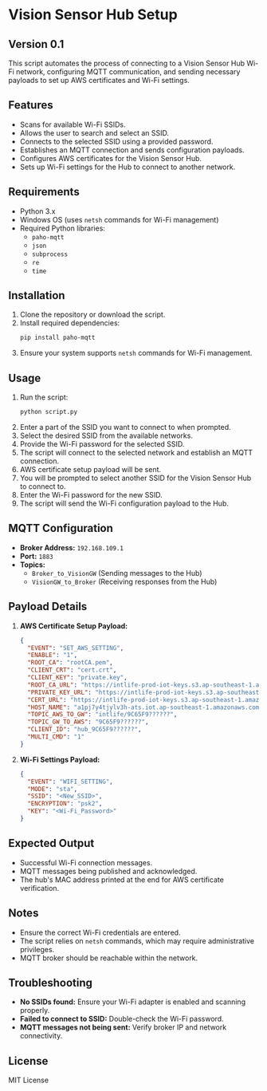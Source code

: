 # Vision Sensor Hub Setup

## Version 0.1

This script automates the process of connecting to a Vision Sensor Hub Wi-Fi network, configuring MQTT communication, and sending necessary payloads to set up AWS certificates and Wi-Fi settings.

## Features

- Scans for available Wi-Fi SSIDs.
- Allows the user to search and select an SSID.
- Connects to the selected SSID using a provided password.
- Establishes an MQTT connection and sends configuration payloads.
- Configures AWS certificates for the Vision Sensor Hub.
- Sets up Wi-Fi settings for the Hub to connect to another network.

## Requirements

- Python 3.x
- Windows OS (uses `netsh` commands for Wi-Fi management)
- Required Python libraries:
  - `paho-mqtt`
  - `json`
  - `subprocess`
  - `re`
  - `time`

## Installation

1. Clone the repository or download the script.
2. Install required dependencies:
   ```sh
   pip install paho-mqtt
   ```
3. Ensure your system supports `netsh` commands for Wi-Fi management.

## Usage

1. Run the script:
   ```sh
   python script.py
   ```
2. Enter a part of the SSID you want to connect to when prompted.
3. Select the desired SSID from the available networks.
4. Provide the Wi-Fi password for the selected SSID.
5. The script will connect to the selected network and establish an MQTT connection.
6. AWS certificate setup payload will be sent.
7. You will be prompted to select another SSID for the Vision Sensor Hub to connect to.
8. Enter the Wi-Fi password for the new SSID.
9. The script will send the Wi-Fi configuration payload to the Hub.

## MQTT Configuration

- **Broker Address:** `192.168.109.1`
- **Port:** `1883`
- **Topics:**
  - `Broker_to_VisionGW` (Sending messages to the Hub)
  - `VisionGW_to_Broker` (Receiving responses from the Hub)

## Payload Details

1. **AWS Certificate Setup Payload:**
   ```json
   {
     "EVENT": "SET_AWS_SETTING",
     "ENABLE": "1",
     "ROOT_CA": "rootCA.pem",
     "CLIENT_CRT": "cert.crt",
     "CLIENT_KEY": "private.key",
     "ROOT_CA_URL": "https://intlife-prod-iot-keys.s3.ap-southeast-1.amazonaws.com/rootCA.pem",
     "PRIVATE_KEY_URL": "https://intlife-prod-iot-keys.s3.ap-southeast-1.amazonaws.com/private.key",
     "CERT_URL": "https://intlife-prod-iot-keys.s3.ap-southeast-1.amazonaws.com/cert.crt",
     "HOST_NAME": "a1pj7y4tjylv3h-ats.iot.ap-southeast-1.amazonaws.com",
     "TOPIC_AWS_TO_GW": "intlife/9C65F9??????",
     "TOPIC_GW_TO_AWS": "9C65F9??????",
     "CLIENT_ID": "hub_9C65F9??????",
     "MULTI_CMD": "1"
   }
   ```
2. **Wi-Fi Settings Payload:**
   ```json
   {
     "EVENT": "WIFI_SETTING",
     "MODE": "sta",
     "SSID": "<New_SSID>",
     "ENCRYPTION": "psk2",
     "KEY": "<Wi-Fi_Password>"
   }
   ```

## Expected Output

- Successful Wi-Fi connection messages.
- MQTT messages being published and acknowledged.
- The hub's MAC address printed at the end for AWS certificate verification.

## Notes

- Ensure the correct Wi-Fi credentials are entered.
- The script relies on `netsh` commands, which may require administrative privileges.
- MQTT broker should be reachable within the network.

## Troubleshooting

- **No SSIDs found:** Ensure your Wi-Fi adapter is enabled and scanning properly.
- **Failed to connect to SSID:** Double-check the Wi-Fi password.
- **MQTT messages not being sent:** Verify broker IP and network connectivity.

## License

MIT License
